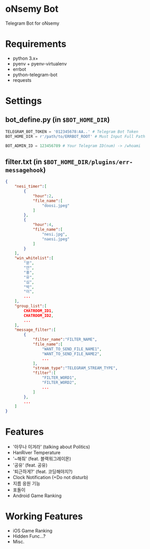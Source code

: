 oNsemy Bot
===========
Telegram Bot for oNsemy

# Requirements

* python 3.x+
* pyenv + pyenv-virtualenv
* errbot
* python-telegram-bot
* requests

# Settings

## bot_define.py (in `$BOT_HOME_DIR`)

```python
TELEGRAM_BOT_TOKEN = '012345678:AA..' # Telegram Bot Token
BOT_HOME_DIR = r'/path/to/ERRBOT_ROOT' # Must Input Full Path

BOT_ADMIN_ID = 123456789 # Your Telegram ID(num) -> /whoami
```

## filter.txt (in `$BOT_HOME_DIR/plugins/err-messagehook`)

```json
{
    "nesi_timer":[
        {
            "hour":2,
            "file_name":[
                "doosi.jpeg"
            ]
        },
        {
            "hour":4,
            "file_name":[
                "nesi.jpg",
                "naesi.jpeg"
            ]
        }
    ],
    "win_whitelist":[
        "문",
        "안",
        "홍",
        "유",
        "심",
        "박",
        "이",
        ...
    ],
    "group_list":[
        CHATROOM_ID1,
        CHATROOM_ID2,
        ...
    ],
    "message_filter":[
        {
            "filter_name":"FILTER_NAME",  
            "file_name":[
                "WANT_TO_SEND_FILE_NAME1",
                "WANT_TO_SEND_FILE_NAME2",
                ...
            ],
            "stream_type":"TELEGRAM_STREAM_TYPE",
            "filter":[
                "FILTER_WORD1",
                "FILTER_WORD2",
                ...
            ]
        },
        ...
    ]
}
```

# Features

* '아무나 이겨라' (talking about Politics)
* HanRiver Temperature
* '~해줘' (feat. 블랙워그레이몬)
* '공유' (feat. 공유)
* '퇴근하게?' (feat. 코딩해야지?)
* Clock Notification (+Do not disturb)
* 지름 응원 기능
* 포돌이
* Android Game Ranking

# Working Features

* iOS Game Ranking
* Hidden Func...?
* Misc.

